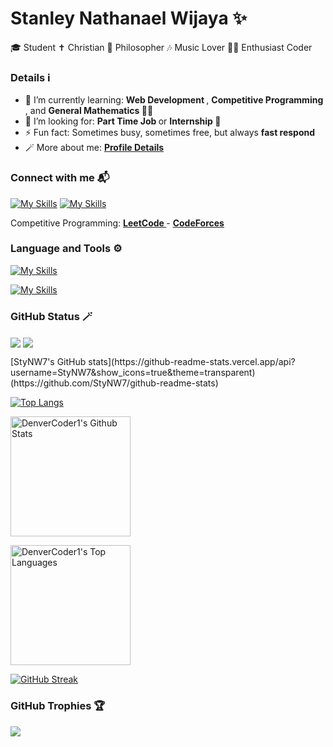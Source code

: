 # Stanley Nathanael Wijaya ✨

🎓 Student
✝️ Christian
🧠 Philosopher
🎶 Music Lover
🧑‍💻 Enthusiast Coder

### Details ℹ

- 🌱 I’m currently learning: <b> Web Development </b>, <b> Competitive Programming </b>, and <b> General Mathematics </b> 👨‍🔬
- 🤔 I’m looking for: <b> Part Time Job </b> or <b> Internship </b> 🙏
- ⚡ Fun fact: Sometimes busy, sometimes free, but always <b> fast respond </b>
- 🪄 More about me: <a href = "https://bento.me/snw77"> <b> Profile Details </b> </a>

### Connect with me 📬

[![My Skills](https://skillicons.dev/icons?i=instagram)](https://www.instagram.com/snw.77/)
[![My Skills](https://skillicons.dev/icons?i=gmail)](https://mail.google.com/mail/u/?authuser=stanley.n.wijaya7@gmail.com)

Competitive Programming: <a href="https://leetcode.com/xStyNWx/"> <b> LeetCode </b> </a> - <a href="https://codeforces.com/profile/xStyNWx"> <b> CodeForces </b> </a>

### Language and Tools ⚙️

[![My Skills](https://skillicons.dev/icons?i=html,css,js,jquery,bootstrap,c,cpp,python,java)](https://skillicons.dev)

[![My Skills](https://skillicons.dev/icons?i=figma,github,discord,vscode)](https://skillicons.dev)

### GitHub Status 🪄

<p>
  <a>
    <img align="center" src="https://github-readme-stats.vercel.app/api/top-langs/?username=StyNW7&layout=donut" />
  </a>
  <a>
    <img align="center" src="https://github-readme-stats.vercel.app/api?username=StyNW7&show_icons=true&locale=en" />
  </a>
</p>

<p>
  [StyNW7's GitHub stats](https://github-readme-stats.vercel.app/api?username=StyNW7&show_icons=true&theme=transparent)(https://github.com/StyNW7/github-readme-stats)

  [![Top Langs](https://github-readme-stats.vercel.app/api/top-langs/?username=StyNW7&layout=donut)](https://github.com/StyNW7/github-readme-stats)
</p>

<a href="https://github.com/anuraghazra/github-readme-stats"><img alt="DenverCoder1's Github Stats" src="https://denvercoder1-github-readme-stats.vercel.app/api/?username=DenverCoder1&show_icons=true&include_all_commits=true&count_private=true&theme=react&hide_border=true&bg_color=1F222E&title_color=F85D7F&icon_color=F8D866" height="192px"/></a>
  
  <a href="https://github.com/anuraghazra/github-readme-stats"><img alt="DenverCoder1's Top Languages" src="https://denvercoder1-github-readme-stats.vercel.app/api/top-langs/?username=DenverCoder1&langs_count=8&layout=compact&theme=react&hide_border=true&bg_color=1F222E&title_color=F85D7F&icon_color=F8D866&hide=Jupyter%20Notebook,Roff" height="192px"/></a>
  <br/>

[![GitHub Streak](https://streak-stats.demolab.com/?user=StyNW7)](https://git.io/streak-stats)

### GitHub Trophies 🏆
![](https://github-profile-trophy.vercel.app/?username=StyNW7&theme=onedark&rank=S,SS,SSS,A,AA,AAA,B,C,SECRET)
